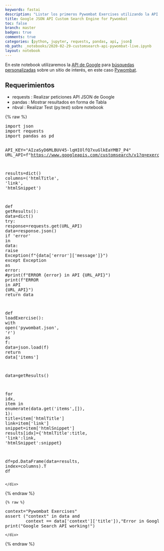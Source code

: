 ```yaml
---
keywords: fastai
description: "Listar los primeros Pywombat Exercises utilizando la API JSON de Custom Search Engine de Google"
title: Google JSON API Custom Search Engine for Pywombat
toc: false
branch: master
badges: true
comments: true
categories: [python, jupyter, requests, pandas, api, json]
nb_path: _notebooks/2020-02-29-customsearch-api-pywombat-live.ipynb
layout: notebook
---
```


<!--
#################################################
### THIS FILE WAS AUTOGENERATED! DO NOT EDIT! ###
#################################################
# file to edit: _notebooks/2020-02-29-customsearch-api-pywombat-live.ipynb
-->

<div class="container" id="notebook-container">
        
<div class="cell border-box-sizing text_cell rendered"><div class="inner_cell">
<div class="text_cell_render border-box-sizing rendered_html">
<p>En este notebook utilizaremos la <a href="https://developers.google.com/custom-search/v1/introduction">API de Google</a> para <a href="https://developers.google.com/custom-search/docs/tutorial/creatingcse">búsquedas personalizadas</a> sobre un sitio de interés, en este caso <a href="https://pywombat.com/">Pywombat</a>.</p>
<h2 id="Requerimientos">Requerimientos<a class="anchor-link" href="#Requerimientos"> </a></h2><ul>
<li>requests : Realizar peticiones API JSON de Google</li>
<li>pandas : Mostrar resultados en forma de Tabla</li>
<li>nbval : Realizar Test (py.test) sobre notebook</li>
</ul>

</div>
</div>
</div>
    {% raw %}
    
<div class="cell border-box-sizing code_cell rendered">
<div class="input">

<div class="inner_cell">
    <div class="input_area">
<div class=" highlight hl-ipython3"><pre><span></span><span class="kn">import</span> <span class="nn">json</span>
<span class="kn">import</span> <span class="nn">requests</span>
<span class="kn">import</span> <span class="nn">pandas</span> <span class="k">as</span> <span class="nn">pd</span>

<span class="n">API_KEY</span><span class="o">=</span><span class="s2">&quot;AIzaSyD6MLBUV45-lqHIOlfQ7xuGlkEaYMB7_P4&quot;</span>
<span class="n">URL_API</span><span class="o">=</span><span class="sa">f</span><span class="s2">&quot;https://www.googleapis.com/customsearch/v1?q=exercise&amp;cx=000045984045285095660:7xaecdr9bat&amp;key=</span><span class="si">{</span><span class="n">API_KEY</span><span class="si">}</span><span class="s2">&quot;</span>

<span class="n">results</span><span class="o">=</span><span class="nb">dict</span><span class="p">()</span>
<span class="n">columns</span><span class="o">=</span><span class="p">(</span><span class="s1">&#39;htmlTitle&#39;</span><span class="p">,</span> <span class="s1">&#39;link&#39;</span><span class="p">,</span> <span class="s1">&#39;htmlSnippet&#39;</span><span class="p">)</span>

<span class="k">def</span> <span class="nf">getResults</span><span class="p">():</span>
    <span class="n">data</span><span class="o">=</span><span class="nb">dict</span><span class="p">()</span>
    <span class="k">try</span><span class="p">:</span>
        <span class="n">response</span><span class="o">=</span><span class="n">requests</span><span class="o">.</span><span class="n">get</span><span class="p">(</span><span class="n">URL_API</span><span class="p">)</span>
        <span class="n">data</span><span class="o">=</span><span class="n">response</span><span class="o">.</span><span class="n">json</span><span class="p">()</span>
        <span class="k">if</span> <span class="s1">&#39;error&#39;</span> <span class="ow">in</span> <span class="n">data</span><span class="p">:</span>
            <span class="k">raise</span> <span class="ne">Exception</span><span class="p">(</span><span class="sa">f</span><span class="s2">&quot;</span><span class="si">{</span><span class="n">data</span><span class="p">[</span><span class="s1">&#39;error&#39;</span><span class="p">][</span><span class="s1">&#39;message&#39;</span><span class="p">]</span><span class="si">}</span><span class="s2">&quot;</span><span class="p">)</span>
    <span class="k">except</span> <span class="ne">Exception</span> <span class="k">as</span> <span class="n">error</span><span class="p">:</span>
        <span class="c1">#print(f&quot;ERROR {error} in API {URL_API}&quot;)</span>
        <span class="nb">print</span><span class="p">(</span><span class="sa">f</span><span class="s2">&quot;ERROR in API </span><span class="si">{</span><span class="n">URL_API</span><span class="si">}</span><span class="s2">&quot;</span><span class="p">)</span>
    <span class="k">return</span> <span class="n">data</span>

<span class="k">def</span> <span class="nf">loadExercise</span><span class="p">():</span>
    <span class="k">with</span> <span class="nb">open</span><span class="p">(</span><span class="s1">&#39;pywombat.json&#39;</span><span class="p">,</span> <span class="s1">&#39;r&#39;</span><span class="p">)</span> <span class="k">as</span> <span class="n">f</span><span class="p">:</span>
        <span class="n">data</span><span class="o">=</span><span class="n">json</span><span class="o">.</span><span class="n">load</span><span class="p">(</span><span class="n">f</span><span class="p">)</span>
        <span class="k">return</span> <span class="n">data</span><span class="p">[</span><span class="s1">&#39;items&#39;</span><span class="p">]</span>

<span class="n">data</span><span class="o">=</span><span class="n">getResults</span><span class="p">()</span>    

<span class="k">for</span> <span class="n">idx</span><span class="p">,</span> <span class="n">item</span> <span class="ow">in</span> <span class="nb">enumerate</span><span class="p">(</span><span class="n">data</span><span class="o">.</span><span class="n">get</span><span class="p">(</span><span class="s1">&#39;items&#39;</span><span class="p">,[]),</span> <span class="mi">1</span><span class="p">):</span>
    <span class="n">title</span><span class="o">=</span><span class="n">item</span><span class="p">[</span><span class="s1">&#39;htmlTitle&#39;</span><span class="p">]</span>
    <span class="n">link</span><span class="o">=</span><span class="n">item</span><span class="p">[</span><span class="s1">&#39;link&#39;</span><span class="p">]</span>
    <span class="n">snippet</span><span class="o">=</span><span class="n">item</span><span class="p">[</span><span class="s1">&#39;htmlSnippet&#39;</span><span class="p">]</span>
    <span class="n">results</span><span class="p">[</span><span class="n">idx</span><span class="p">]</span><span class="o">=</span><span class="p">{</span><span class="s1">&#39;htmlTitle&#39;</span><span class="p">:</span><span class="n">title</span><span class="p">,</span>
                  <span class="s1">&#39;link&#39;</span><span class="p">:</span><span class="n">link</span><span class="p">,</span>
                  <span class="s1">&#39;htmlSnippet&#39;</span><span class="p">:</span><span class="n">snippet</span><span class="p">}</span>

<span class="n">df</span><span class="o">=</span><span class="n">pd</span><span class="o">.</span><span class="n">DataFrame</span><span class="p">(</span><span class="n">data</span><span class="o">=</span><span class="n">results</span><span class="p">,</span> <span class="n">index</span><span class="o">=</span><span class="n">columns</span><span class="p">)</span><span class="o">.</span><span class="n">T</span>
<span class="n">df</span>
</pre></div>

    </div>
</div>
</div>

</div>
    {% endraw %}

    {% raw %}
    
<div class="cell border-box-sizing code_cell rendered">
<div class="input">

<div class="inner_cell">
    <div class="input_area">
<div class=" highlight hl-ipython3"><pre><span></span><span class="n">context</span><span class="o">=</span><span class="s2">&quot;Pywombat Exercises&quot;</span>
<span class="k">assert</span> <span class="p">(</span><span class="s2">&quot;context&quot;</span> <span class="ow">in</span> <span class="n">data</span> <span class="ow">and</span> 
        <span class="n">context</span> <span class="o">==</span> <span class="n">data</span><span class="p">[</span><span class="s1">&#39;context&#39;</span><span class="p">][</span><span class="s1">&#39;title&#39;</span><span class="p">]),</span><span class="s2">&quot;Error in Google Custom Search API&quot;</span>
<span class="nb">print</span><span class="p">(</span><span class="s2">&quot;Google Search API working!&quot;</span><span class="p">)</span>
</pre></div>

    </div>
</div>
</div>

</div>
    {% endraw %}

</div>
 

